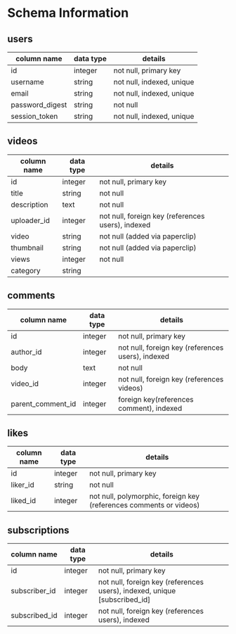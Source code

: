 # Schema Information

## users
column name     | data type | details
----------------|-----------|-----------------------
id              | integer   | not null, primary key
username        | string    | not null, indexed, unique
email           | string    | not null, indexed, unique
password_digest | string    | not null
session_token   | string    | not null, indexed, unique

## videos
column name | data type | details
------------|-----------|-----------------------
id          | integer   | not null, primary key
title       | string    | not null
description | text      | not null
uploader_id | integer   | not null, foreign key (references users), indexed
video       | string    | not null (added via paperclip)
thumbnail   | string    | not null (added via paperclip)
views       | integer   | not null
category    | string    |


## comments
column name | data type | details
------------|-----------|-----------------------
id          | integer   | not null, primary key
author_id   | integer   | not null, foreign key (references users), indexed
body        | text      | not null
video_id    | integer   | not null, foreign key (references videos)
parent_comment_id   | integer   | foreign key(references comment), indexed


## likes
column name | data type | details
------------|-----------|-----------------------
id          | integer   | not null, primary key
liker_id    | string    | not null
liked_id    | integer   | not null, polymorphic, foreign key (references comments or videos)

## subscriptions
column name | data type | details
------------|-----------|-----------------------
id          | integer   | not null, primary key
subscriber_id   | integer   | not null, foreign key (references users), indexed, unique [subscribed_id]
subscribed_id   | integer   | not null, foreign key (references users), indexed
